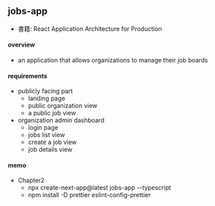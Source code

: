 ## jobs-app

- 書籍: React Application Architecture for Production

#### overview
- an application that allows organizations to manage their job boards

#### requirements
- publicly facing part
    - landing page
    - public organization view
    - a public job view   
- organization admin dashboard
    - login page
    - jobs list view
    - create a job view
    - job details view

#### memo
- Chapter2
    - npx create-next-app@latest jobs-app --typescript
    - npm install -D prettier eslint-config-prettier